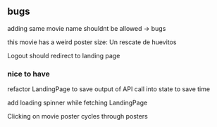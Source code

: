## bugs 

adding same movie name shouldnt be allowed -> bugs

this movie has a weird poster size: Un rescate de huevitos

Logout should redirect to landing page 

### nice to have

refactor LandingPage to save output of API call into state to save time

add loading spinner while fetching LandingPage

Clicking on movie poster cycles through posters
